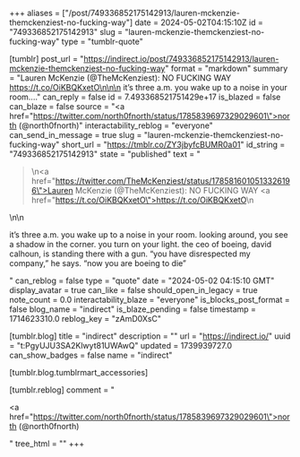 +++
aliases = ["/post/749336852175142913/lauren-mckenzie-themckenziest-no-fucking-way"]
date = 2024-05-02T04:15:10Z
id = "749336852175142913"
slug = "lauren-mckenzie-themckenziest-no-fucking-way"
type = "tumblr-quote"

[tumblr]
post_url = "https://indirect.io/post/749336852175142913/lauren-mckenzie-themckenziest-no-fucking-way"
format = "markdown"
summary = "Lauren McKenzie (@TheMcKenziest): NO FUCKING WAY https://t.co/OiKBQKxetO\n\n\n it’s three a.m. you wake up to a noise in your room...."
can_reply = false
id = 7.493368521751429e+17
is_blazed = false
can_blaze = false
source = "<a href=\"https://twitter.com/north0fnorth/status/1785839697329029601\">north (@north0fnorth)</a>"
interactability_reblog = "everyone"
can_send_in_message = true
slug = "lauren-mckenzie-themckenziest-no-fucking-way"
short_url = "https://tmblr.co/ZY3jbyfcBUMR0a01"
id_string = "749336852175142913"
state = "published"
text = "<blockquote><p>\n<a href=\"https://twitter.com/TheMcKenziest/status/1785816010513326196\">Lauren McKenzie (@TheMcKenziest)</a>: NO FUCKING WAY <a href=\"https://t.co/OiKBQKxetO\">https://t.co/OiKBQKxetO</a>\n</p></blockquote>\n\n<p>it’s three a.m. you wake up to a noise in your room. looking around, you see a shadow in the corner. you turn on your light. the ceo of boeing, david calhoun, is standing there with a gun. “you have disrespected my company,” he says. “now you are boeing to die”</p>"
can_reblog = false
type = "quote"
date = "2024-05-02 04:15:10 GMT"
display_avatar = true
can_like = false
should_open_in_legacy = true
note_count = 0.0
interactability_blaze = "everyone"
is_blocks_post_format = false
blog_name = "indirect"
is_blaze_pending = false
timestamp = 1714623310.0
reblog_key = "zAmD0XsC"

[tumblr.blog]
title = "indirect"
description = ""
url = "https://indirect.io/"
uuid = "t:PgyUJU3SA2Klwyt81UWAwQ"
updated = 1739939727.0
can_show_badges = false
name = "indirect"

[tumblr.blog.tumblrmart_accessories]

[tumblr.reblog]
comment = "<p><a href=\"https://twitter.com/north0fnorth/status/1785839697329029601\">north (@north0fnorth)</a></p>"
tree_html = ""
+++
